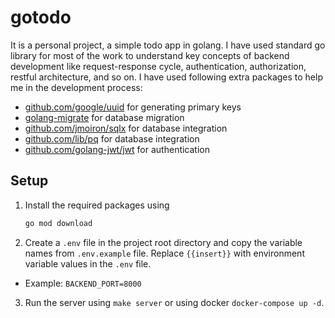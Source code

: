 # gotodo

It is a personal project, a simple todo app in golang. I have used standard go library for most of the work to understand key concepts of backend development like request-response cycle, authentication, authorization, restful architecture, and so on. I have used following extra packages to help me in the development process: 
- [github.com/google/uuid](https://github.com/google/uuid) for generating primary keys
- [golang-migrate](https://github.com/golang-migrate/migrate) for database migration
- [github.com/jmoiron/sqlx](https://github.com/jmoiron/sqlx) for database integration
- [github.com/lib/pq](https://github.com/lib/pq) for database integration
- [github.com/golang-jwt/jwt](https://github.com/golang-jwt/jwt) for authentication

## Setup

1. Install the required packages using
    ```bash
    go mod download
    ```
2. Create a ```.env``` file in the project root directory and copy the variable names from ```.env.example``` file. Replace ```{{insert}}``` with environment variable values in the ```.env``` file.
  - Example: ```BACKEND_PORT=8000```

3. Run the server using ```make server``` or using docker ```docker-compose up -d```.
